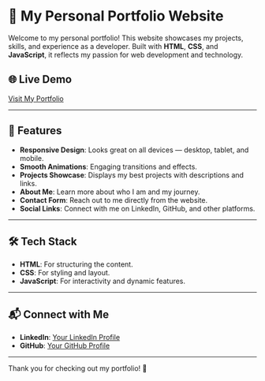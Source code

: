 # 🚀 My Personal Portfolio Website

Welcome to my personal portfolio! This website showcases my projects, skills, and experience as a developer. Built with **HTML**, **CSS**, and **JavaScript**, it reflects my passion for web development and technology.

## 🌐 Live Demo
[Visit My Portfolio](https://anshmnsoni.github.io/anshsoni.info/)

---

## 📄 Features

- **Responsive Design**: Looks great on all devices — desktop, tablet, and mobile.
- **Smooth Animations**: Engaging transitions and effects.
- **Projects Showcase**: Displays my best projects with descriptions and links.
- **About Me**: Learn more about who I am and my journey.
- **Contact Form**: Reach out to me directly from the website.
- **Social Links**: Connect with me on LinkedIn, GitHub, and other platforms.

---

## 🛠️ Tech Stack

- **HTML**: For structuring the content.
- **CSS**: For styling and layout.
- **JavaScript**: For interactivity and dynamic features.

---

## 📬 Connect with Me

- **LinkedIn**: [Your LinkedIn Profile](https://linkedin.com/in/anshmnsoni/)
- **GitHub**: [Your GitHub Profile](https://github.com/AnshMNSoni)

---

Thank you for checking out my portfolio! 🌟
